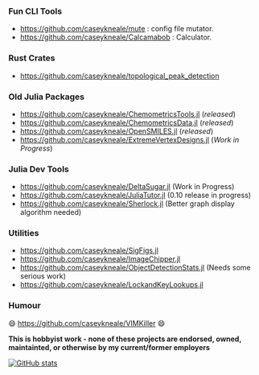 ### Fun CLI Tools
 - https://github.com/caseykneale/mute : config file mutator.
 - https://github.com/caseykneale/Calcamabob : Calculator.

### Rust Crates
 - https://github.com/caseykneale/topological_peak_detection

### Old Julia Packages
 - https://github.com/caseykneale/ChemometricsTools.jl (*released*)
 - https://github.com/caseykneale/ChemometricsData.jl (*released*)   
 - https://github.com/caseykneale/OpenSMILES.jl (*released*)
 - https://github.com/caseykneale/ExtremeVertexDesigns.jl (*Work in Progress*)

### Julia Dev Tools
 - https://github.com/caseykneale/DeltaSugar.jl (Work in Progress)
 - https://github.com/caseykneale/JuliaTutor.jl (0.10 release in progress)
 - https://github.com/caseykneale/Sherlock.jl (Better graph display algorithm needed)

### Utilities
 - https://github.com/caseykneale/SigFigs.jl
 - https://github.com/caseykneale/ImageChipper.jl 
 - https://github.com/caseykneale/ObjectDetectionStats.jl (Needs some serious work)
 - https://github.com/caseykneale/LockandKeyLookups.jl 

### Humour
😄 https://github.com/caseykneale/VIMKiller 😄  

<!--
**caseykneale/caseykneale** is a ✨ _special_ ✨ repository because its `README.md` (this file) appears on your GitHub profile.

Here are some ideas to get you started:

- 🔭 I’m currently working on ...
- 🌱 I’m currently learning ...
- 👯 I’m looking to collaborate on ...
- 🤔 I’m looking for help with ...
- 💬 Ask me about ...
- 📫 How to reach me: ...
- 😄 Pronouns: ...
- ⚡ Fun fact: ...
-->

**This is hobbyist work - none of these projects are endorsed, owned, maintainted, or otherwise by my current/former employers**

[![GitHub stats](https://github-readme-stats.vercel.app/api?username=caseykneale)](https://github.com/anuraghazra/github-readme-stats)
